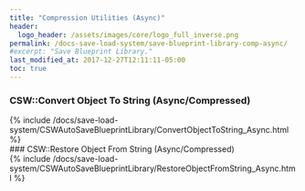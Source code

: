 ```yaml
---
title: "Compression Utilities (Async)"
header:
  logo_header: /assets/images/core/logo_full_inverse.png
permalink: /docs-save-load-system/save-blueprint-library-comp-async/
#excerpt: "Save Blueprint Library."
last_modified_at: 2017-12-27T12:11:11-05:00
toc: true
---
```


### CSW::Convert Object To String (Async/Compressed)
<div>
{% include /docs/save-load-system/CSWAutoSaveBlueprintLibrary/ConvertObjectToString_Async.html %}
</div>
### CSW::Restore Object From String (Async/Compressed)
<div>
{% include /docs/save-load-system/CSWAutoSaveBlueprintLibrary/RestoreObjectFromString_Async.html %}
</div>